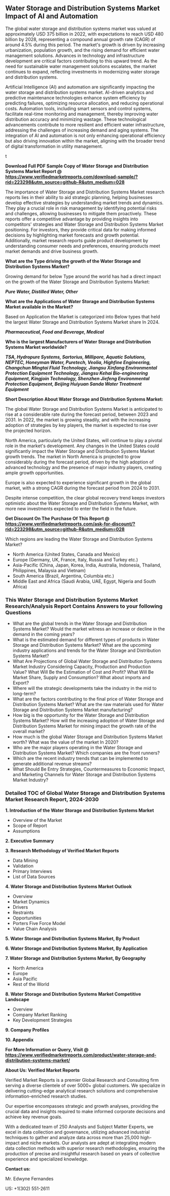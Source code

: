 <h2>Water Storage and Distribution Systems Market Impact of AI and Automation</h2><p>The global water storage and distribution systems market was valued at approximately USD 375 billion in 2022, with expectations to reach USD 480 billion by 2028, representing a compound annual growth rate (CAGR) of around 4.5% during this period. The market's growth is driven by increasing urbanization, population growth, and the rising demand for efficient water management solutions. Advances in technology and infrastructure development are critical factors contributing to this upward trend. As the need for sustainable water management solutions escalates, the market continues to expand, reflecting investments in modernizing water storage and distribution systems.</p><p>Artificial Intelligence (AI) and automation are significantly impacting the water storage and distribution systems market. AI-driven analytics and predictive maintenance technologies enhance system efficiency by predicting failures, optimizing resource allocation, and reducing operational costs. Automation tools, including smart sensors and control systems, facilitate real-time monitoring and management, thereby improving water distribution accuracy and minimizing wastage. These technological advancements contribute to more resilient and efficient water infrastructure, addressing the challenges of increasing demand and aging systems. The integration of AI and automation is not only enhancing operational efficiency but also driving innovation within the market, aligning with the broader trend of digital transformation in utility management.</p>t</p><p id="" class=""><strong>Download Full PDF Sample Copy of Water Storage and Distribution Systems Market Report @ <a href="https://www.verifiedmarketreports.com/download-sample/?rid=223298&utm_source=github-R&utm_medium=028" target="_blank">https://www.verifiedmarketreports.com/download-sample/?rid=223298&utm_source=github-R&utm_medium=028</a></strong></p><p>The importance of&nbsp;Water Storage and Distribution Systems Market research reports lies in their ability to aid strategic planning, helping businesses develop effective strategies by understanding market trends and dynamics. They play a crucial role in risk management by identifying potential risks and challenges, allowing businesses to mitigate them proactively. These reports offer a competitive advantage by providing insights into competitors' strategies and Water Storage and Distribution Systems Market positioning. For investors, they provide critical data for making informed decisions by highlighting market forecasts and growth potential. Additionally, market research reports guide product development by understanding consumer needs and preferences, ensuring products meet market demands and drive business growth.</p><p><strong>What are the&nbsp;Type driving the growth of the Water Storage and Distribution Systems Market?</strong></p><p id="" class="">Growing demand for below Type around the world has had a direct impact on the growth of the Water Storage and Distribution Systems Market:</p><em><strong>Pure Water, Distilled Water, Other</strong></em></p><strong>What are the&nbsp;Applications&nbsp;of Water Storage and Distribution Systems Market available in the Market?</strong></p><p id="" class="">Based on Application the Market is categorized into Below types that held the largest Water Storage and Distribution Systems Market share In 2024.</p><em><strong>Pharmaceutical, Food and Beverage, Medical</strong></em></p><strong>Who is the largest Manufacturers of Water Storage and Distribution Systems Market worldwide?</strong></p><p><em><strong>TSA, Hydropure Systems, Sartorius, Millipore, Aquatic Solutions, NEPTEC, Honeyman Water, Puretech, Veolia, Highfine Engineering, Changchun Mingtai Fluid Technology, Jiangsu Xinfang Environmental Protection Equipment Technology, Jiangsu Kehai Bio-engineering Equipment, Kingjoin Technology, Shenzhen Jiefeng Environmental Protection Equipment, Beijing Huiyuan Sanda Water Treatment Equipment</strong></em></p><p id="" class=""><strong>Short Description About Water Storage and Distribution Systems Market:</strong></p><p>The global Water Storage and Distribution Systems Market is anticipated to rise at a considerable rate during the forecast period, between 2023 and 2031. In 2022, the market is growing steadily, and with the increasing adoption of strategies by key players, the market is expected to rise over the projected horizon.</p><p>North America, particularly the United States, will continue to play a pivotal role in the market's development. Any changes in the United States could significantly impact the Water Storage and Distribution Systems Market growth trends. The market in North America is projected to grow considerably during the forecast period, driven by the high adoption of advanced technology and the presence of major industry players, creating ample growth opportunities.</p><p>Europe is also expected to experience significant growth in the global market, with a strong CAGR during the forecast period from 2024 to 2031.</p><p>Despite intense competition, the clear global recovery trend keeps investors optimistic about the Water Storage and Distribution Systems Market, with more new investments expected to enter the field in the future.</p><p id="" class=""><strong>Get Discount On The Purchase Of This Report @ <a href="https://www.verifiedmarketreports.com/ask-for-discount/?rid=223298&utm_source=github-R&utm_medium=028" target="_blank">https://www.verifiedmarketreports.com/ask-for-discount/?rid=223298&utm_source=github-R&utm_medium=028</a></strong></p>Which regions are leading the Water Storage and Distribution Systems Market?</p><ul><li>North America (United States, Canada and Mexico)</li><li>Europe (Germany, UK, France, Italy, Russia and Turkey etc.)</li><li>Asia-Pacific (China, Japan, Korea, India, Australia, Indonesia, Thailand, Philippines, Malaysia and Vietnam)</li><li>South America (Brazil, Argentina, Columbia etc.)</li><li>Middle East and Africa (Saudi Arabia, UAE, Egypt, Nigeria and South Africa)</li></ul><h3 id="" class="">This Water Storage and Distribution Systems Market Research/Analysis Report Contains Answers to your following Questions</h3><ul><li>What are the global trends in the Water Storage and Distribution Systems Market? Would the market witness an increase or decline in the demand in the coming years?</li><li>What is the estimated demand for different types of products in Water Storage and Distribution Systems Market? What are the upcoming industry applications and trends for the Water Storage and Distribution Systems Market?</li><li>What Are Projections of Global Water Storage and Distribution Systems Market Industry Considering Capacity, Production and Production Value? What Will Be the Estimation of Cost and Profit? What Will Be Market Share, Supply and Consumption? What about imports and Export?</li><li>Where will the strategic developments take the industry in the mid to long-term?</li><li>What are the factors contributing to the final price of Water Storage and Distribution Systems Market? What are the raw materials used for Water Storage and Distribution Systems Market manufacturing?</li><li>How big is the opportunity for the Water Storage and Distribution Systems Market? How will the increasing adoption of Water Storage and Distribution Systems Market for mining impact the growth rate of the overall market?</li><li>How much is the global Water Storage and Distribution Systems Market worth? What was the value of the market In 2020?</li><li>Who are the major players operating in the Water Storage and Distribution Systems Market? Which companies are the front runners?</li><li>Which are the recent industry trends that can be implemented to generate additional revenue streams?</li><li>What Should Be Entry Strategies, Countermeasures to Economic Impact, and Marketing Channels for Water Storage and Distribution Systems Market Industry?</li></ul><h3 id="" class="">Detailed TOC of Global Water Storage and Distribution Systems Market Research Report, 2024-2030</h3><p id="" class=""><strong>1. Introduction of the Water Storage and Distribution Systems Market</strong></p><ul><li>Overview of the Market</li><li>Scope of Report</li><li>Assumptions</li></ul><p id="" class=""><strong>2. Executive Summary</strong></p><p id="" class=""><strong>3. Research Methodology of Verified Market Reports</strong></p><ul><li>Data Mining</li><li>Validation</li><li>Primary Interviews</li><li>List of Data Sources</li></ul><p id="" class=""><strong>4. Water Storage and Distribution Systems Market Outlook</strong></p><ul><li>Overview</li><li>Market Dynamics</li><li>Drivers</li><li>Restraints</li><li>Opportunities</li><li>Porters Five Force Model</li><li>Value Chain Analysis</li></ul><p id="" class=""><strong>5. Water Storage and Distribution Systems Market, By Product</strong></p><p id="" class=""><strong>6. Water Storage and Distribution Systems Market, By Application</strong></p><p id="" class=""><strong>7. Water Storage and Distribution Systems Market, By Geography</strong></p><ul><li>North America</li><li>Europe</li><li>Asia Pacific</li><li>Rest of the World</li></ul><p id="" class=""><strong>8. Water Storage and Distribution Systems Market Competitive Landscape</strong></p><ul><li>Overview</li><li>Company Market Ranking</li><li>Key Development Strategies</li></ul><p id="" class=""><strong>9. Company Profiles</strong></p><p id="" class=""><strong>10. Appendix</strong></p><p id="" class=""><strong>For More Information or Query, Visit @ <a href="https://www.verifiedmarketreports.com/product/water-storage-and-distribution-systems-market/" target="_blank">https://www.verifiedmarketreports.com/product/water-storage-and-distribution-systems-market/</a></strong></p><p id="" class=""><strong>About Us: Verified Market Reports</strong></p><p id="" class="">Verified Market Reports is a premier Global Research and Consulting firm serving a diverse clientele of over 5000+ global customers. We specialize in delivering cutting-edge analytical research solutions and comprehensive information-enriched research studies.</p><p id="" class="">Our expertise encompasses strategic and growth analyses, providing the crucial data and insights required to make informed corporate decisions and achieve key revenue goals.</p><p id="" class="">With a dedicated team of 250 Analysts and Subject Matter Experts, we excel in data collection and governance, utilizing advanced industrial techniques to gather and analyze data across more than 25,000 high-impact and niche markets. Our analysts are adept at integrating modern data collection methods with superior research methodologies, ensuring the production of precise and insightful research based on years of collective experience and specialized knowledge.</p><p id="" class=""><strong>Contact us:</strong></p><p id="" class="">Mr. Edwyne Fernandes</p><p id="" class="">US: +1(302) 551-2611</p>